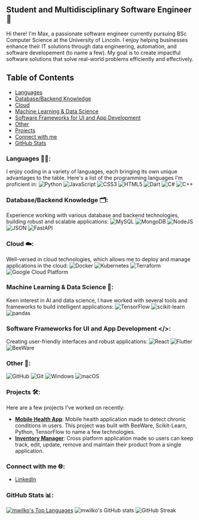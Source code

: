 ## Student and Multidisciplinary Software Engineer 👋
Hi there! I'm Max, a passionate software engineer currently pursuing BSc Computer Science at the University of Lincoln. I enjoy helping businesses enhance their IT solutions through data engineering, automation, and software developement (to name a few). My goal is to create impactful software solutions that solve real-world problems efficiently and effectively.

## Table of Contents
- [Languages](#languages)
- [Database/Backend Knowledge](#databasebackend-knowledge)
- [Cloud](#cloud)
- [Machine Learning & Data Science](#machine-learning--data-science)
- [Software Frameworks for UI and App Development](#software-frameworks-for-ui-and-app-development)
- [Other](#other)
- [Projects](#projects)
- [Connect with me](#connect-with-me)
- [GitHub Stats](#github-stats)

### Languages 👨‍💻:
I enjoy coding in a variety of languages, each bringing its own unique advantages to the table. Here's a list of the programming languages I'm proficient in:
![Python](https://img.shields.io/badge/Python-3776AB?style=for-the-badge&logo=python&logoColor=white) ![JavaScript](https://img.shields.io/badge/JavaScript-F7DF1E?style=for-the-badge&logo=javascript&logoColor=black) ![CSS3](https://img.shields.io/badge/CSS3-1572B6?style=for-the-badge&logo=css3&logoColor=white) ![HTML5](https://img.shields.io/badge/HTML5-E34F26?style=for-the-badge&logo=html5&logoColor=white) ![Dart](https://img.shields.io/badge/Dart-2192b5?style=for-the-badge&logo=dart&logoColor=white) ![C#](https://img.shields.io/badge/CSharp-00599C?style=for-the-badge&logo=csharp&logoColor=white) ![C++](https://img.shields.io/badge/C++-00599C?style=for-the-badge&logo=cplusplus&logoColor=white)

### Database/Backend Knowledge 🗂️:
Experience working with various database and backend technologies, building robust and scalable applications:
![MySQL](https://img.shields.io/badge/mysql-00598E?style=for-the-badge&logo=mysql&logoColor=white) ![MongoDB](https://img.shields.io/badge/Mongodb-47A248?style=for-the-badge&logo=mongodb&logoColor=white) ![NodeJS](https://img.shields.io/badge/node.js-339933?style=for-the-badge&logo=node.js&logoColor=white) ![JSON](https://img.shields.io/badge/json-f08529?style=for-the-badge&logo=json&logoColor=white) ![FastAPI](https://img.shields.io/badge/fastapi-0175C2?style=for-the-badge&logo=fastapi&logoColor=white)

### Cloud ☁️:
Well-versed in cloud technologies, which allows me to deploy and manage applications in the cloud:
![Docker](https://img.shields.io/badge/Docker-2496ED?style=for-the-badge&logo=docker&logoColor=white) ![Kubernetes](https://img.shields.io/badge/Kubernetes-326CE5?style=for-the-badge&logo=kubernetes&logoColor=white) ![Terraform](https://img.shields.io/badge/Terraform-623CE4?style=for-the-badge&logo=terraform&logoColor=white) ![Google Cloud Platform](https://img.shields.io/badge/Google_Cloud-4285F4?style=for-the-badge&logo=google-cloud&logoColor=white)

### Machine Learning & Data Science 🧠:
Keen interest in AI and data science, I have worked with several tools and frameworks to build intelligent applications:
![TensorFlow](https://img.shields.io/badge/TensorFlow-FF6F00?style=for-the-badge&logo=tensorflow&logoColor=white) ![scikit-learn](https://img.shields.io/badge/scikit_learn-F7931E?style=for-the-badge&logo=scikit-learn&logoColor=white) ![pandas](https://img.shields.io/badge/pandas-150458?style=for-the-badge&logo=pandas&logoColor=white)

### Software Frameworks for UI and App Development </>:
Creating user-friendly interfaces and robust applications:
![React](https://img.shields.io/badge/react-29bef0?style=for-the-badge&logo=react&logoColor=white) ![Flutter](https://img.shields.io/badge/flutter-2192b5?style=for-the-badge&logo=flutter&logoColor=white) ![BeeWare](https://img.shields.io/badge/🐝_beeware-F09436?style=for-the-badge&logo=beeware&logoColor=white)

### Other 💬:
![GitHub](https://img.shields.io/badge/GitHub-181717?style=for-the-badge&logo=github&logoColor=white) ![Git](https://img.shields.io/badge/Git-F05032?style=for-the-badge&logo=git&logoColor=white) ![Windows](https://img.shields.io/badge/Windows-0078D6?style=for-the-badge&logo=windows&logoColor=white) ![macOS](https://img.shields.io/badge/macOS-000000?style=for-the-badge&logo=apple&logoColor=white)

### Projects 🛠️:
Here are a few projects I've worked on recently:
- **[Mobile Health App](https://github.com/mwilko/Mobile_Health_App)**: Mobile health application made to detect chronic conditions in users. This project was built with BeeWare, Scikit-Learn, Python, TensorFlow to name a few technologies.
- **[Inventory Manager](https://github.com/mwilko/Inventory-Manager)**: Cross platform application made so users can keep track, edit, update, remove and maintain their product from a single application.

### Connect with me 🌐:
- [LinkedIn](https://www.linkedin.com/in/max-wilkinson-63716a216/)

### GitHub Stats 📊:
<a href="https://github.com/mwilko"><img alt="mwilko's Top Languages" src="https://github-readme-stats.vercel.app/api/top-langs/?username=mwilko&langs_count=8&count_private=true&layout=compact&theme=tokyonight&hide_border=true&bg_color=0D1117" /></a>
![mwilko's GitHub stats](https://github-readme-stats.vercel.app/api?username=mwilko&show_icons=true&theme=tokyonight)
![GitHub Streak](https://github-readme-streak-stats.herokuapp.com/?user=mwilko&theme=tokyonight)
